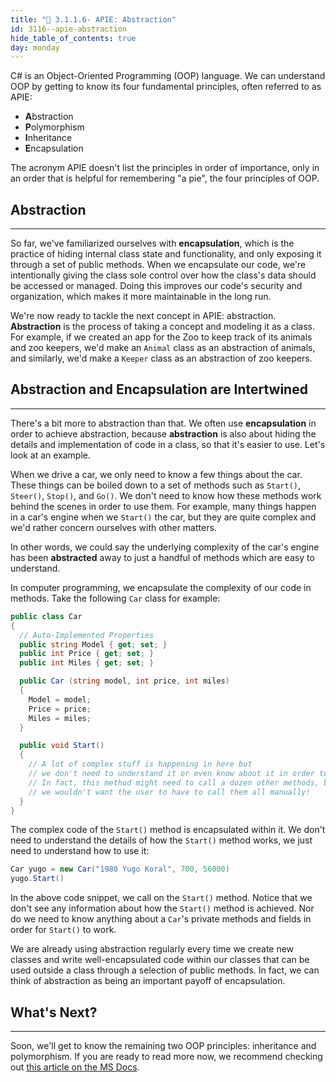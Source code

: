 ```yaml
---
title: "📓 3.1.1.6- APIE: Abstraction"
id: 3116--apie-abstraction
hide_table_of_contents: true
day: monday
---
```


C# is an Object-Oriented Programming (OOP) language. We can understand OOP by getting to know its four fundamental principles, often referred to as APIE: 

* **A**bstraction
* **P**olymorphism
* **I**nheritance
* **E**ncapsulation

The acronym APIE doesn't list the principles in order of importance, only in an order that is helpful for remembering "a pie", the four principles of OOP.

## Abstraction
---

So far, we've familiarized ourselves with **encapsulation**, which is the practice of hiding internal class state and functionality, and only exposing it through a set of public methods. When we encapsulate our code, we're intentionally giving the class sole control over how the class's data should be accessed or managed. Doing this improves our code's security and organization, which makes it more maintainable in the long run.

We're now ready to tackle the next concept in APIE: abstraction. **Abstraction** is the process of taking a concept and modeling it as a class. For example, if we created an app for the Zoo to keep track of its animals and zoo keepers, we'd make an `Animal` class as an abstraction of animals, and similarly, we'd make a `Keeper` class as an abstraction of zoo keepers.

## Abstraction and Encapsulation are Intertwined 
---

There's a bit more to abstraction than that. We often use **encapsulation** in order to achieve abstraction, because **abstraction** is also about hiding the details and implementation of code in a class, so that it's easier to use. Let's look at an example.

When we drive a car, we only need to know a few things about the car. These things can be boiled down to a set of methods such as `Start()`, `Steer()`, `Stop()`, and `Go()`. We don't need to know how these methods work behind the scenes in order to use them. For example, many things happen in a car's engine when we `Start()` the car, but they are quite complex and we'd rather concern ourselves with other matters. 

In other words, we could say the underlying complexity of the car's engine has been **abstracted** away to just a handful of methods which are easy to understand. 

 In computer programming, we encapsulate the complexity of our code in methods. Take the following `Car` class for example:

```csharp
public class Car
{
  // Auto-Implemented Properties
  public string Model { get; set; }
  public int Price { get; set; }
  public int Miles { get; set; }

  public Car (string model, int price, int miles)
  {
    Model = model;
    Price = price;
    Miles = miles;
  }

  public void Start()
  {
    // A lot of complex stuff is happening in here but 
    // we don't need to understand it or even know about it in order to .Start() a car. 
    // In fact, this method might need to call a dozen other methods, but 
    // we wouldn't want the user to have to call them all manually!
  }  
}
```

The complex code of the `Start()` method is encapsulated within it. We don't need to understand the details of how the `Start()` method works, we just need to understand how to use it:

```csharp
Car yugo = new Car("1980 Yugo Koral", 700, 56000)
yugo.Start()
```

In the above code snippet, we call on the `Start()` method. Notice that we don't see any information about how the `Start()` method is achieved. Nor do we need to know anything about a `Car`'s private methods and fields in order for `Start()` to work.

We are already using abstraction regularly every time we create new classes and write well-encapsulated code within our classes that can be used outside a class through a selection of public methods. In fact, we can think of abstraction as being an important payoff of encapsulation.

## What's Next?
---

Soon, we'll get to know the remaining two OOP principles: inheritance and polymorphism. If you are ready to read more now, we recommend checking out [this article on the MS Docs](https://learn.microsoft.com/en-us/dotnet/csharp/fundamentals/tutorials/oop).
